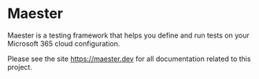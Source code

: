 # Maester

Maester is a testing framework that helps you define and run tests on your Microsoft 365 cloud configuration.

Please see the site https://maester.dev for all documentation related to this project.
